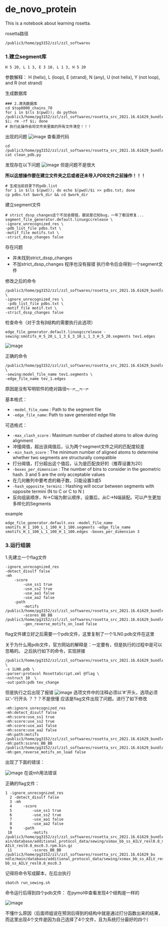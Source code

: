 # de_novo_protein
This is a notebook about learning rosetta.

rosetta路径
```
/public3/home/pg3152/zzl/zzl_softwares
```

### 1.建立segment库

```
H 5 20, L 1 3, E 3 10, L 1 3, H 5 20
```

参数解释：
H (helix), L (loop), E (strand), N (any), U (not helix), Y (not loop), and R (not strand)

生成数据库
```
### 2.清洗数据库
cd $top8000_chains_70
for i in $(ls $(pwd)); do python /public3/home/pg3152/zzl/zzl_softwares/rosetta_src_2021.16.61629_bundle/main/tools/fragment_tools/pdb2vall/pdb_scripts/clean_pdb.py $i; rm -rf $i; done
# 执行此操作会将文件夹里面的所有文件清空！！！
```
出现的问题
![image](https://user-images.githubusercontent.com/64938817/166611864-5143b60b-68f0-4dfc-81aa-752e33dd721d.png)
查看源代码

```
cd /public3/home/pg3152/zzl/zzl_softwares/rosetta_src_2021.16.61629_bundle/main/tools/fragment_tools/pdb2vall/pdb_scripts/
cat clean_pdb.py 
```
发现存在以下问题
![image](https://user-images.githubusercontent.com/64938817/166611991-109e549a-77fb-462d-abc8-652dfd51ac06.png)
但是问题不是很大

**所以这想操作要在建立文件夹之后或者还未导入PDB文件之前操作！！！**

```
# 生成当前目录下的pdb.list
for i in $(ls $(pwd)); do echo $(pwd)/$i >> pdbs.txt; done
cp pdbs.txt $work_dir && cd $work_dir
```
建立segment文件
```
# strict_dssp_changes这个不加会报错，据说是已知bug，一年了都没修复...
segment_file_generator.default.linuxgccrelease \
-ignore_unrecognized_res \
-pdb_list_file pdbs.txt \
-motif_file motifs.txt \
-strict_dssp_changes false
```
存在问题

* 并未找到strict_dssp_changes
* 不加strict_dssp_changes 程序也没有报错
执行命令后会得到一个segment文件

修改之后的命令

```
/public3/home/pg3152/zzl/zzl_softwares/rosetta_src_2021.16.61629_bundle/main/source/bin/segment_file_generator.linuxgccrelease \
-ignore_unrecognized_res \
 -pdb_list_file pdbs.txt \
-motif_file motif.txt \
-strict_dssp_changes false
```
检查命令（对于含有β结构的需要执行此选项）

```
edge_file_generator.default.linuxgccrelease -sewing:smotifs_H_5_20_L_1_3_E_3_10_L_1_3_H_5_20.segments tev1.edges
```

![image](https://user-images.githubusercontent.com/64938817/166854018-a1caa82c-cbbd-4629-9cb8-72525d4ca728.png)


正确的命令
```
/public3/home/pg3152/zzl/zzl_softwares/rosetta_src_2021.16.61629_bundle/main/source/bin/edge_file_generator.linuxgccrelease \
-sewing:model_file_name tev1.segments \
-edge_file_name tev_1.edges
```
原因是没有写明软件的绝对路径┭┮﹏┭┮

基本格式：
* `-model_file_name` : Path to the segment file
* `-edge_file_name`: Path to save generated edge file

可选格式：
* `-max_clash_score` : Maximum number of clashed atoms to allow during alignment
* 冲撞阈值，超出该阈值后，认为两个segment文件之间的匹配度较差
* `-min_hash_score` : The minimum number of aligned atoms to determine whether two segments are structurally compatible
* 打分阈值，打分超出这个值后，认为是匹配良好的（推荐设置为20）
* `-boxes_per_dimension` : The number of bins to consider in the geometric hash. 3 and 5 are the only acceptable values
* 在几何散列中要考虑的箱子数，只能设置3或5
* `-hash_opposite_termini` : Hashing will occur between segments with opposite termini (N to C or C to N )
* 反向组装顺序，N->C端为默认顺序，设置后，从C->N端装配。可以产生更加多样化的Segments

example
```
edge_file_generator.default.xxx -model_file_name smotifs_H_1_100_L_1_100_H_1_100.segments -edge_file_name smotifs_H_1_100_L_1_100_H_1_100.edges -boxes_per_dimension 3
```

### 3.运行组装
1.先建立一个flag文件

```
-ignore_unrecognized_res
-detect_disulf false
-mh
    -score
        -use_ss1 true
        -use_ss2 true
        -use_aa1 false
        -use_aa2 false
    -path
        -motifs /public3/home/pg3152/zzl/zzl_softwares/rosetta_src_2021.16.61629_bundle/main/database/additional_protocol_data/sewing/xsmax_bb_ss_AILV_resl0.8_msc0.3/xsmax_bb_ss_AILV_resl0.8_msc0.3.rpm.bin.gz
        -scores_BB_BB /public3/home/pg3152/zzl/zzl_softwares/rosetta_src_2021.16.61629_bundle/main/database/additional_protocol_data/sewing/xsmax_bb_ss_AILV_resl0.8_msc0.3
        -gen_reverse_motifs_on_load false
```
flag文件建立好之后需要一个pdb文件，这里复制了一个1LN0.pdb文件在这里

关于为什么用pdb文件，官方网站的解释是：一定要有，但是执行的过程中是可以忽略的。
之后执行如下的命令，实现拼接

```
/public3/home/pg3152/zzl/zzl_softwares/rosetta_src_2021.16.61629_bundle/main/source/bin/rosetta_scripts.linuxgccrelease \
-s 1LN0.pdb \
-parser:protocol RosettaScript.xml @flag \
-nstruct 10  \
-out:path:pdb tev_change
```

但是执行之后出现了报错
![image](https://user-images.githubusercontent.com/64938817/166937654-50a91c1d-8db3-4679-b0e5-11046131a971.png)
选项文件中的注释必须以'#'开头，选项必须以'-'行开头 ？？？不是很懂
应该是flag文件出现了问题。进行了如下修改

```
-mh:ignore_unrecognized_res
-mh:detect_disulf false
-mh:score:use_ss1 true
-mh:score:use_ss2 true
-mh:score:use_aa1 false
-mh:score:use_aa2 false
-mh:path:motifs /public3/home/pg3152/zzl/zzl_softwares/rosetta_src_2021.16.61629_bundle/main/database/additional_protocol_data/sewing/xsmax_bb_ss_AILV_resl0.8_msc0.3/xsmax_bb_ss_AILV_resl0.8_msc0.3.rpm.bin.gz
-mh:path:scores_BB_BB 
/public3/home/pg3152/zzl/zzl_softwares/rosetta_src_2021.16.61629_bundle/main/database/additional_protocol_data/sewing/xsmax_bb_ss_AILV_resl0.8_msc0.3
-mh:gen_reverse_motifs_on_load false
```
出现了下面的错误：

![image](https://user-images.githubusercontent.com/64938817/166940934-f5cc6cc9-00cc-4f68-9030-32b28800f782.png)
在说mh用法错误

正确的flag文件：
```
1 -ignore_unrecognized_res                                                                 
  2 -detect_disulf false
  3 -mh
  4     -score
  5         -use_ss1 true
  6         -use_ss2 true
  7         -use_aa1 false
  8         -use_aa2 false
  9     -path
 10         -motifs /public3/home/pg3152/zzl/zzl_softwares/rosetta_src_2021.16.61629_bundle/m    ain/database/additional_protocol_data/sewing/xsmax_bb_ss_AILV_resl0.8_msc0.3/xsmax_bb_ss_    AILV_resl0.8_msc0.3.rpm.bin.gz
 11         -scores_BB_BB /public3/home/pg3152/zzl/zzl_softwares/rosetta_src_2021.16.61629_bu    ndle/main/database/additional_protocol_data/sewing/xsmax_bb_ss_AILV_resl0.8_msc0.3/xsmax_    bb_ss_AILV_resl0.8_msc0.3
```

记得将命令写成脚本，在后台执行
```
sbatch run_sewing.sh
```
命令运行后得到四个pdb文件：
在pymol中查看发现4个结构是一样的

![image](https://user-images.githubusercontent.com/64938817/167051399-c2983e1e-0c95-4aab-b7ec-ea25924c62bb.png)

不懂什么原因（后面师姐说在预测后得到的结构中就是通过打分函数出来的结果，而这里出现4个文件是因为自己选择了4个文件，且为系统打分最好的四个）



